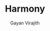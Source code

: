 ---
title: "Harmony"
github: https://github.com/gayanvirajith/harmony
demo: http://gayan.me/harmony/
author: Gayan Virajith
draft: true
ssg:
  - Jekyll
cms:
  - No Cms
---